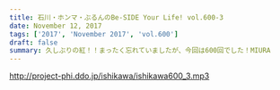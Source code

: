 ```yaml
---
title: 石川・ホンマ・ぶるんのBe-SIDE Your Life! vol.600-3
date: November 12, 2017
tags: ['2017', 'November 2017', 'vol.600']
draft: false
summary: 久しぶりの紅！！まったく忘れていましたが、今回は600回でした！MIURA
---
```


http://project-phi.ddo.jp/ishikawa/ishikawa600_3.mp3